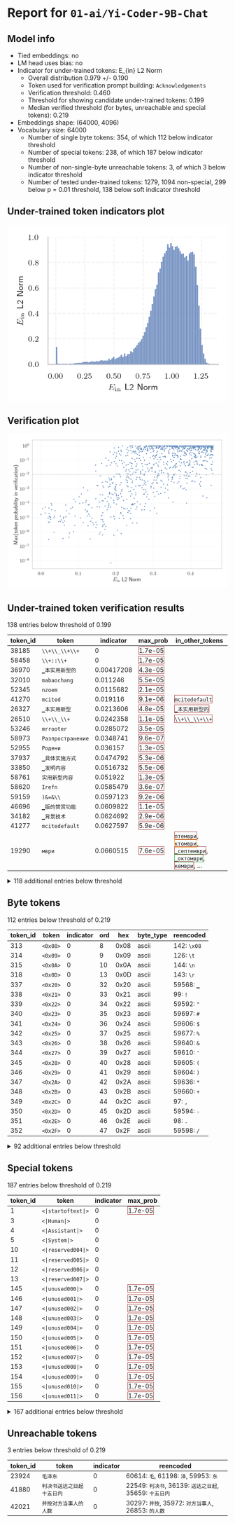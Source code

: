 # Report for `01-ai/Yi-Coder-9B-Chat`

## Model info

* Tied embeddings: no
* LM head uses bias: no
* Indicator for under-trained tokens: E_{in} L2 Norm
  * Overall distribution 0.979 +/- 0.190
  * Token used for verification prompt building: `Acknowledgements`
  * Verification threshold: 0.460
  * Threshold for showing candidate under-trained tokens: 0.199
  * Median verified threshold (for bytes, unreachable and special tokens): 0.219
* Embeddings shape: (64000, 4096)
* Vocabulary size: 64000
  * Number of single byte tokens: 354, of which 112 below indicator threshold
  * Number of special tokens: 238, of which 187 below indicator threshold
  * Number of non-single-byte unreachable tokens: 3, of which 3 below indicator threshold
  * Number of tested under-trained tokens: 1279, 1094 non-special, 299 below p = 0.01 threshold, 138 below soft indicator threshold

## Under-trained token indicators plot
![Indicators scatter plots](../indicators_pairplot_byid/01_ai_Yi_Coder_9B_Chat.png)

## Verification plot
![Verification plot](../verifications_scatterplot/01_ai_Yi_Coder_9B_Chat.png)

## Under-trained token verification results
138 entries below threshold of 0.199

|   token_id | token                       |   indicator | max_prob                                                         | in_other_tokens                                                                                                                                                                                                                                                                                                                                                                                               |
|------------|-----------------------------|-------------|------------------------------------------------------------------|---------------------------------------------------------------------------------------------------------------------------------------------------------------------------------------------------------------------------------------------------------------------------------------------------------------------------------------------------------------------------------------------------------------|
|      38185 | ````` \\+\\_\\+\\+ `````    |  0          | <span style='border: 1px solid rgb(169, 68, 66);'>1.7e-05</span> |                                                                                                                                                                                                                                                                                                                                                                                                               |
|      58458 | ````` \\+::\\+ `````        |  0          | <span style='border: 1px solid rgb(169, 68, 66);'>1.7e-05</span> |                                                                                                                                                                                                                                                                                                                                                                                                               |
|      36970 | ````` ▁本实用新型的 `````   |  0.00417208 | <span style='border: 1px solid rgb(169, 68, 66);'>4.3e-05</span> |                                                                                                                                                                                                                                                                                                                                                                                                               |
|      32010 | ````` mabaochang `````      |  0.011246   | <span style='border: 1px solid rgb(169, 68, 66);'>5.5e-05</span> |                                                                                                                                                                                                                                                                                                                                                                                                               |
|      52345 | ````` nzoem `````           |  0.0115682  | <span style='border: 1px solid rgb(169, 68, 66);'>2.1e-05</span> |                                                                                                                                                                                                                                                                                                                                                                                                               |
|      41270 | ````` mcited `````          |  0.019116   | <span style='border: 1px solid rgb(169, 68, 66);'>9.1e-06</span> | <span style='border: 1px solid rgb(169, 68, 66);'>````` mcitedefault `````</span>                                                                                                                                                                                                                                                                                                                             |
|      26327 | ````` ▁本实用新型 `````     |  0.0213606  | <span style='border: 1px solid rgb(169, 68, 66);'>4.8e-05</span> | <span style='border: 1px solid rgb(169, 68, 66);'>````` ▁本实用新型的 `````</span>                                                                                                                                                                                                                                                                                                                            |
|      26510 | ````` \\+\\_\\+ `````       |  0.0242358  | <span style='border: 1px solid rgb(169, 68, 66);'>1.1e-05</span> | <span style='border: 1px solid rgb(169, 68, 66);'>````` \\+\\_\\+\\+ `````</span>                                                                                                                                                                                                                                                                                                                             |
|      53246 | ````` mrrooter `````        |  0.0285072  | <span style='border: 1px solid rgb(169, 68, 66);'>3.5e-05</span> |                                                                                                                                                                                                                                                                                                                                                                                                               |
|      58973 | ````` Разпространение ````` |  0.0348741  | <span style='border: 1px solid rgb(169, 68, 66);'>9.6e-07</span> |                                                                                                                                                                                                                                                                                                                                                                                                               |
|      52955 | ````` Родени `````          |  0.036157   | <span style='border: 1px solid rgb(169, 68, 66);'>1.3e-05</span> |                                                                                                                                                                                                                                                                                                                                                                                                               |
|      37937 | ````` ▁具体实施方式 `````   |  0.0474792  | <span style='border: 1px solid rgb(169, 68, 66);'>5.3e-06</span> |                                                                                                                                                                                                                                                                                                                                                                                                               |
|      33850 | ````` ▁发明内容 `````       |  0.0516732  | <span style='border: 1px solid rgb(169, 68, 66);'>5.5e-06</span> |                                                                                                                                                                                                                                                                                                                                                                                                               |
|      58761 | ````` 实用新型内容 `````    |  0.051922   | <span style='border: 1px solid rgb(169, 68, 66);'>1.3e-05</span> |                                                                                                                                                                                                                                                                                                                                                                                                               |
|      58620 | ````` Irefn `````           |  0.0585479  | <span style='border: 1px solid rgb(169, 68, 66);'>3.6e-07</span> |                                                                                                                                                                                                                                                                                                                                                                                                               |
|      59159 | ````` )&=&\\ `````          |  0.0597123  | <span style='border: 1px solid rgb(169, 68, 66);'>9.2e-06</span> |                                                                                                                                                                                                                                                                                                                                                                                                               |
|      46696 | ````` ▁版的赞赏功能 `````   |  0.0609822  | <span style='border: 1px solid rgb(169, 68, 66);'>1.1e-05</span> |                                                                                                                                                                                                                                                                                                                                                                                                               |
|      34182 | ````` ▁背景技术 `````       |  0.0624692  | <span style='border: 1px solid rgb(169, 68, 66);'>2.9e-06</span> |                                                                                                                                                                                                                                                                                                                                                                                                               |
|      41277 | ````` mcitedefault `````    |  0.0627597  | <span style='border: 1px solid rgb(169, 68, 66);'>5.9e-06</span> |                                                                                                                                                                                                                                                                                                                                                                                                               |
|      19290 | ````` мври `````            |  0.0660515  | <span style='border: 1px solid rgb(169, 68, 66);'>7.6e-05</span> | <span style='border: 1px solid rgb(169, 68, 66);'>````` птември `````</span>, <span style='border: 1px solid rgb(255, 145, 0);'>````` ктомври `````</span>, <span style='border: 1px solid rgb(169, 68, 66);'>````` ▁септември `````</span>, <span style='border: 1px solid rgb(40, 167, 69);'>````` ▁октомври `````</span>, <span style='border: 1px solid rgb(169, 68, 66);'>````` кември `````</span>, ... |
<details><summary>118 additional entries below threshold</summary>

|   token_id | token                        |   indicator | max_prob                                                         | in_other_tokens                                                                                                                                                                                                                                         |
|------------|------------------------------|-------------|------------------------------------------------------------------|---------------------------------------------------------------------------------------------------------------------------------------------------------------------------------------------------------------------------------------------------------|
|      57958 | ````` }&=&\\ `````           |   0.0666948 | <span style='border: 1px solid rgb(169, 68, 66);'>1.2e-05</span> |                                                                                                                                                                                                                                                         |
|      31174 | ````` \\+:: `````            |   0.0745167 | <span style='border: 1px solid rgb(169, 68, 66);'>4.3e-07</span> | <span style='border: 1px solid rgb(169, 68, 66);'>````` \\+::\\+ `````</span>                                                                                                                                                                           |
|      14378 | ````` ":"\ufeff `````        |   0.0755539 | <span style='border: 1px solid rgb(169, 68, 66);'>1.9e-05</span> |                                                                                                                                                                                                                                                         |
|      59020 | ````` ":"/*\ `````           |   0.0796978 | <span style='border: 1px solid rgb(169, 68, 66);'>4.3e-05</span> |                                                                                                                                                                                                                                                         |
|      53979 | ````` ▁$\\\|\\ `````         |   0.0798567 | <span style='border: 1px solid rgb(169, 68, 66);'>4.2e-05</span> |                                                                                                                                                                                                                                                         |
|      11333 | ````` ▁[…]\ `````            |   0.0844005 | <span style='border: 1px solid rgb(169, 68, 66);'>5.3e-05</span> |                                                                                                                                                                                                                                                         |
|      58677 | ````` $\\%$ `````            |   0.0867048 | <span style='border: 1px solid rgb(169, 68, 66);'>1e-06</span>   |                                                                                                                                                                                                                                                         |
|      58456 | ````` })\\\\\ `````          |   0.0880697 | <span style='border: 1px solid rgb(169, 68, 66);'>0.00019</span> |                                                                                                                                                                                                                                                         |
|       1062 | ````` vepfs `````            |   0.0899712 | <span style='border: 1px solid rgb(169, 68, 66);'>2.9e-06</span> |                                                                                                                                                                                                                                                         |
|      27009 | ````` 本实用新型的 `````     |   0.0910899 | <span style='border: 1px solid rgb(169, 68, 66);'>1.3e-05</span> | <span style='border: 1px solid rgb(169, 68, 66);'>````` ▁本实用新型的 `````</span>                                                                                                                                                                      |
|      43942 | ````` ▁селото `````          |   0.0920512 | <span style='border: 1px solid rgb(169, 68, 66);'>0.00013</span> |                                                                                                                                                                                                                                                         |
|      58452 | ````` ▁&=&\\ `````           |   0.102258  | <span style='border: 1px solid rgb(169, 68, 66);'>0.00028</span> |                                                                                                                                                                                                                                                         |
|      19111 | ````` \\+\\_\\ `````         |   0.103576  | <span style='border: 1px solid rgb(169, 68, 66);'>9.8e-05</span> | <span style='border: 1px solid rgb(169, 68, 66);'>````` \\+\\_\\+ `````</span>, <span style='border: 1px solid rgb(169, 68, 66);'>````` \\+\\_\\+\\+ `````</span>                                                                                       |
|      26195 | ````` ▁forumYou `````        |   0.105431  | <span style='border: 1px solid rgb(169, 68, 66);'>9.4e-06</span> |                                                                                                                                                                                                                                                         |
|      38169 | ````` }^{(\\ `````           |   0.108132  | <span style='border: 1px solid rgb(169, 68, 66);'>0.00044</span> |                                                                                                                                                                                                                                                         |
|      55040 | ````` _{(\\ `````            |   0.111883  | <span style='border: 1px solid rgb(169, 68, 66);'>0.00011</span> |                                                                                                                                                                                                                                                         |
|      46677 | ````` 新规定影响 `````       |   0.113108  | <span style='border: 1px solid rgb(169, 68, 66);'>4.5e-06</span> |                                                                                                                                                                                                                                                         |
|      22613 | ````` ▁$\\{\\ `````          |   0.113263  | <span style='border: 1px solid rgb(255, 145, 0);'>0.0012</span>  |                                                                                                                                                                                                                                                         |
|      59474 | ````` }}^\\ `````            |   0.118733  | <span style='border: 1px solid rgb(169, 68, 66);'>3.5e-05</span> |                                                                                                                                                                                                                                                         |
|      17853 | ````` &=&\\ `````            |   0.119812  | <span style='border: 1px solid rgb(169, 68, 66);'>0.00012</span> | <span style='border: 1px solid rgb(169, 68, 66);'>````` }&=&\\ `````</span>, <span style='border: 1px solid rgb(169, 68, 66);'>````` ▁&=&\\ `````</span>, <span style='border: 1px solid rgb(169, 68, 66);'>````` )&=&\\ `````</span>                   |
|      44270 | ````` ^*(\\ `````            |   0.12105   | <span style='border: 1px solid rgb(169, 68, 66);'>0.00016</span> |                                                                                                                                                                                                                                                         |
|      45676 | ````` nWASHINGTON `````      |   0.123725  | <span style='border: 1px solid rgb(169, 68, 66);'>1.3e-05</span> |                                                                                                                                                                                                                                                         |
|      58052 | ````` евру `````             |   0.124234  | <span style='border: 1px solid rgb(169, 68, 66);'>2.9e-05</span> | <span style='border: 1px solid rgb(169, 68, 66);'>````` евруари `````</span>                                                                                                                                                                            |
|      42725 | ````` 期间履行 `````         |   0.124455  | <span style='border: 1px solid rgb(169, 68, 66);'>3e-05</span>   | <span style='border: 1px solid rgb(169, 68, 66);'>````` 指定的期间履行 `````</span>                                                                                                                                                                     |
|      20714 | ````` Източници `````        |   0.125189  | <span style='border: 1px solid rgb(169, 68, 66);'>0.00076</span> |                                                                                                                                                                                                                                                         |
|      44047 | ````` mrroot `````           |   0.125654  | <span style='border: 1px solid rgb(169, 68, 66);'>2.7e-06</span> | <span style='border: 1px solid rgb(169, 68, 66);'>````` mrrooter `````</span>                                                                                                                                                                           |
|      45501 | ````` }$\\\\\ `````          |   0.126243  | <span style='border: 1px solid rgb(169, 68, 66);'>7.7e-05</span> |                                                                                                                                                                                                                                                         |
|      46451 | ````` \\\|_{\\ `````         |   0.127624  | <span style='border: 1px solid rgb(169, 68, 66);'>1.8e-05</span> |                                                                                                                                                                                                                                                         |
|      50881 | ````` 所述的一种 `````       |   0.128589  | <span style='border: 1px solid rgb(169, 68, 66);'>8.1e-05</span> |                                                                                                                                                                                                                                                         |
|      42242 | ````` nPersonally `````      |   0.130655  | <span style='border: 1px solid rgb(169, 68, 66);'>1.3e-05</span> |                                                                                                                                                                                                                                                         |
|      46676 | ````` 受苹果公司 `````       |   0.131589  | <span style='border: 1px solid rgb(169, 68, 66);'>3.3e-07</span> |                                                                                                                                                                                                                                                         |
|      38615 | ````` ▁$\\\| `````           |   0.133187  | <span style='border: 1px solid rgb(169, 68, 66);'>5.6e-06</span> | <span style='border: 1px solid rgb(169, 68, 66);'>````` ▁$\\\|\\ `````</span>                                                                                                                                                                           |
|      47647 | ````` nConsequently `````    |   0.136101  | <span style='border: 1px solid rgb(169, 68, 66);'>8.9e-06</span> |                                                                                                                                                                                                                                                         |
|      52625 | ````` nmagnetic `````        |   0.136355  | <span style='border: 1px solid rgb(169, 68, 66);'>4.8e-05</span> |                                                                                                                                                                                                                                                         |
|      54630 | ````` 柬埔 `````             |   0.138539  | <span style='border: 1px solid rgb(169, 68, 66);'>4.5e-06</span> | ````` 柬埔寨 `````                                                                                                                                                                                                                                      |
|      53964 | ````` 進黨 `````             |   0.141083  | <span style='border: 1px solid rgb(169, 68, 66);'>3.3e-06</span> | <span style='border: 1px solid rgb(40, 167, 69);'>````` 民進黨 `````</span>                                                                                                                                                                             |
|      54185 | ````` ▁$%\ `````             |   0.146014  | <span style='border: 1px solid rgb(251, 189, 8);'>0.046</span>   |                                                                                                                                                                                                                                                         |
|      54580 | ````` }--\\ `````            |   0.14634   | <span style='border: 1px solid rgb(251, 189, 8);'>0.017</span>   |                                                                                                                                                                                                                                                         |
|      37655 | ````` nNevertheless `````    |   0.146362  | <span style='border: 1px solid rgb(169, 68, 66);'>0.00021</span> |                                                                                                                                                                                                                                                         |
|      38351 | ````` 向本院递交上诉状 ````` |   0.146773  | <span style='border: 1px solid rgb(169, 68, 66);'>4.8e-06</span> |                                                                                                                                                                                                                                                         |
|      36200 | ````` 递交上诉状 `````       |   0.146888  | <span style='border: 1px solid rgb(169, 68, 66);'>2e-06</span>   | <span style='border: 1px solid rgb(169, 68, 66);'>````` 向本院递交上诉状 `````</span>                                                                                                                                                                   |
|      55282 | ````` nResearchers `````     |   0.149496  | <span style='border: 1px solid rgb(255, 145, 0);'>0.0018</span>  |                                                                                                                                                                                                                                                         |
|      47576 | ````` 未按本判决 `````       |   0.149618  | <span style='border: 1px solid rgb(169, 68, 66);'>3.2e-06</span> |                                                                                                                                                                                                                                                         |
|      49644 | ````` ▁本发明的 `````        |   0.149862  | <span style='border: 1px solid rgb(169, 68, 66);'>5.7e-05</span> |                                                                                                                                                                                                                                                         |
|      46922 | ````` ;\\;\\;\\;\\ `````     |   0.152046  | <span style='border: 1px solid rgb(255, 145, 0);'>0.0016</span>  |                                                                                                                                                                                                                                                         |
|      17774 | ````` 本实用新型 `````       |   0.155754  | <span style='border: 1px solid rgb(169, 68, 66);'>7.2e-07</span> | <span style='border: 1px solid rgb(169, 68, 66);'>````` ▁本实用新型 `````</span>, <span style='border: 1px solid rgb(169, 68, 66);'>````` 本实用新型的 `````</span>, <span style='border: 1px solid rgb(169, 68, 66);'>````` ▁本实用新型的 `````</span> |
|      45337 | ````` nInterestingly `````   |   0.156468  | <span style='border: 1px solid rgb(169, 68, 66);'>5.6e-05</span> |                                                                                                                                                                                                                                                         |
|      53691 | ````` }}_\\ `````            |   0.156509  | <span style='border: 1px solid rgb(169, 68, 66);'>0.00012</span> |                                                                                                                                                                                                                                                         |
|      18479 | ````` +\\_\\ `````           |   0.158166  | <span style='border: 1px solid rgb(169, 68, 66);'>0.0004</span>  | <span style='border: 1px solid rgb(169, 68, 66);'>````` \\+\\_\\ `````</span>, <span style='border: 1px solid rgb(169, 68, 66);'>````` \\+\\_\\+ `````</span>, <span style='border: 1px solid rgb(169, 68, 66);'>````` \\+\\_\\+\\+ `````</span>        |
|      53058 | ````` 乌鲁木 `````           |   0.158375  | <span style='border: 1px solid rgb(169, 68, 66);'>9.8e-07</span> | ````` 乌鲁木齐 `````                                                                                                                                                                                                                                    |
|      47419 | ````` []{\\ `````            |   0.158443  | <span style='border: 1px solid rgb(255, 145, 0);'>0.008</span>   |                                                                                                                                                                                                                                                         |
|      45402 | ````` ▁цър `````             |   0.160469  | <span style='border: 1px solid rgb(169, 68, 66);'>7.4e-06</span> |                                                                                                                                                                                                                                                         |
|      58597 | ````` ▁смърт `````           |   0.161384  | <span style='border: 1px solid rgb(169, 68, 66);'>1.3e-05</span> |                                                                                                                                                                                                                                                         |
|      15246 | ````` ~$\\ `````             |   0.162002  | <span style='border: 1px solid rgb(251, 189, 8);'>0.06</span>    |                                                                                                                                                                                                                                                         |
|      46397 | ````` 给付金钱义务 `````     |   0.162822  | <span style='border: 1px solid rgb(169, 68, 66);'>1.4e-05</span> |                                                                                                                                                                                                                                                         |
|      53069 | ````` nquantum `````         |   0.163502  | <span style='border: 1px solid rgb(169, 68, 66);'>0.00015</span> |                                                                                                                                                                                                                                                         |
|      48085 | ````` )=-\\ `````            |   0.163605  | <span style='border: 1px solid rgb(255, 145, 0);'>0.0029</span>  |                                                                                                                                                                                                                                                         |
|      51019 | ````` ▁април `````           |   0.164391  | <span style='border: 1px solid rgb(169, 68, 66);'>6.2e-07</span> |                                                                                                                                                                                                                                                         |
|      26341 | ````` nrespect `````         |   0.164657  | <span style='border: 1px solid rgb(169, 68, 66);'>0.00038</span> | <span style='border: 1px solid rgb(169, 68, 66);'>````` nrespectively `````</span>                                                                                                                                                                      |
|      36226 | ````` onlinecite `````       |   0.164717  | <span style='border: 1px solid rgb(169, 68, 66);'>7.3e-06</span> |                                                                                                                                                                                                                                                         |
|      33785 | ````` nObviously `````       |   0.164824  | <span style='border: 1px solid rgb(169, 68, 66);'>2.4e-06</span> |                                                                                                                                                                                                                                                         |
|      40322 | ````` 支付迟延 `````         |   0.165078  | <span style='border: 1px solid rgb(169, 68, 66);'>2.2e-05</span> | <span style='border: 1px solid rgb(169, 68, 66);'>````` 加倍支付迟延 `````</span>                                                                                                                                                                       |
|      31425 | ````` )_{\\ `````            |   0.165455  | <span style='border: 1px solid rgb(255, 145, 0);'>0.0016</span>  |                                                                                                                                                                                                                                                         |
|      45387 | ````` 代理审判员 `````       |   0.165564  | <span style='border: 1px solid rgb(169, 68, 66);'>3.1e-06</span> |                                                                                                                                                                                                                                                         |
|      31065 | ````` \\%) `````             |   0.165728  | <span style='border: 1px solid rgb(169, 68, 66);'>5.2e-06</span> |                                                                                                                                                                                                                                                         |
|      57448 | ````` ▁所述的 `````          |   0.166368  | <span style='border: 1px solid rgb(169, 68, 66);'>0.00015</span> |                                                                                                                                                                                                                                                         |
|      57260 | ````` 于所述 `````           |   0.167726  | <span style='border: 1px solid rgb(255, 145, 0);'>0.0013</span>  |                                                                                                                                                                                                                                                         |
|      40857 | ````` 提出副本 `````         |   0.169163  | <span style='border: 1px solid rgb(169, 68, 66);'>3.5e-06</span> |                                                                                                                                                                                                                                                         |
|      32202 | ````` nrespectively `````    |   0.171221  | <span style='border: 1px solid rgb(169, 68, 66);'>0.00022</span> |                                                                                                                                                                                                                                                         |
|      58699 | ````` nUltimately `````      |   0.171294  | <span style='border: 1px solid rgb(169, 68, 66);'>6.4e-05</span> |                                                                                                                                                                                                                                                         |
|      46642 | ````` 二维码转账 `````       |   0.171339  | <span style='border: 1px solid rgb(169, 68, 66);'>1.5e-06</span> |                                                                                                                                                                                                                                                         |
|      37421 | ````` …”\ `````              |   0.172569  | <span style='border: 1px solid rgb(255, 145, 0);'>0.0033</span>  |                                                                                                                                                                                                                                                         |
|      42423 | ````` 加倍支付迟延 `````     |   0.173418  | <span style='border: 1px solid rgb(169, 68, 66);'>2.4e-06</span> |                                                                                                                                                                                                                                                         |
|      58364 | ````` }+{\\ `````            |   0.17346   | <span style='border: 1px solid rgb(40, 167, 69);'>0.14</span>    |                                                                                                                                                                                                                                                         |
|      34141 | ````` nFIG `````             |   0.176192  | <span style='border: 1px solid rgb(251, 189, 8);'>0.041</span>   |                                                                                                                                                                                                                                                         |
|      56126 | ````` ":"「 `````            |   0.177136  | <span style='border: 1px solid rgb(255, 145, 0);'>0.003</span>   |                                                                                                                                                                                                                                                         |
|      36357 | ````` nThroughout `````      |   0.17717   | <span style='border: 1px solid rgb(169, 68, 66);'>0.00013</span> |                                                                                                                                                                                                                                                         |
|      33968 | ````` ▁技术领域 `````        |   0.177207  | <span style='border: 1px solid rgb(169, 68, 66);'>3.6e-05</span> |                                                                                                                                                                                                                                                         |
|      39373 | ````` napproxim `````        |   0.179511  | <span style='border: 1px solid rgb(169, 68, 66);'>0.0003</span>  |                                                                                                                                                                                                                                                         |
|      34224 | ````` \|_{\\ `````           |   0.180153  | <span style='border: 1px solid rgb(255, 145, 0);'>0.0014</span>  | <span style='border: 1px solid rgb(169, 68, 66);'>````` \\\|_{\\ `````</span>                                                                                                                                                                           |
|      27852 | ````` ▁препратки `````       |   0.180258  | <span style='border: 1px solid rgb(169, 68, 66);'>5.2e-05</span> |                                                                                                                                                                                                                                                         |
|      57483 | ````` napproach `````        |   0.180716  | <span style='border: 1px solid rgb(251, 189, 8);'>0.098</span>   |                                                                                                                                                                                                                                                         |
|      50597 | ````` nparticular `````      |   0.180788  | <span style='border: 1px solid rgb(169, 68, 66);'>7.1e-05</span> |                                                                                                                                                                                                                                                         |
|      40798 | ````` nObama `````           |   0.181454  | <span style='border: 1px solid rgb(255, 145, 0);'>0.0057</span>  |                                                                                                                                                                                                                                                         |
|      52323 | ````` }-{\\ `````            |   0.181602  | <span style='border: 1px solid rgb(169, 68, 66);'>9e-05</span>   |                                                                                                                                                                                                                                                         |
|      46693 | ````` нския `````            |   0.182765  | <span style='border: 1px solid rgb(169, 68, 66);'>0.0005</span>  |                                                                                                                                                                                                                                                         |
|      41844 | ````` nRegarding `````       |   0.183236  | <span style='border: 1px solid rgb(169, 68, 66);'>0.00045</span> |                                                                                                                                                                                                                                                         |
|      58601 | ````` nMatthew `````         |   0.183603  | <span style='border: 1px solid rgb(255, 145, 0);'>0.0042</span>  |                                                                                                                                                                                                                                                         |
|      37027 | ````` nClearly `````         |   0.183821  | <span style='border: 1px solid rgb(169, 68, 66);'>0.00057</span> |                                                                                                                                                                                                                                                         |
|      39340 | ````` }_{{\\ `````           |   0.184088  | <span style='border: 1px solid rgb(255, 145, 0);'>0.0015</span>  |                                                                                                                                                                                                                                                         |
|      47468 | ````` nTheorem `````         |   0.184501  | <span style='border: 1px solid rgb(40, 167, 69);'>0.38</span>    |                                                                                                                                                                                                                                                         |
|      50269 | ````` nRather `````          |   0.184631  | <span style='border: 1px solid rgb(255, 145, 0);'>0.0021</span>  |                                                                                                                                                                                                                                                         |
|      32078 | ````` $~\\ `````             |   0.1854    | <span style='border: 1px solid rgb(251, 189, 8);'>0.045</span>   |                                                                                                                                                                                                                                                         |
|      27532 | ````` 审理终结 `````         |   0.186411  | <span style='border: 1px solid rgb(169, 68, 66);'>5.5e-05</span> | <span style='border: 1px solid rgb(169, 68, 66);'>````` 现已审理终结 `````</span>, <span style='border: 1px solid rgb(169, 68, 66);'>````` 本案现已审理终结 `````</span>                                                                                |
|      55541 | ````` ▁ноември `````         |   0.186717  | <span style='border: 1px solid rgb(169, 68, 66);'>1.1e-05</span> |                                                                                                                                                                                                                                                         |
|      37452 | ````` }=-\\ `````            |   0.186925  | <span style='border: 1px solid rgb(169, 68, 66);'>0.00024</span> |                                                                                                                                                                                                                                                         |
|      30046 | ````` 所述第二 `````         |   0.188296  | <span style='border: 1px solid rgb(255, 145, 0);'>0.0054</span>  |                                                                                                                                                                                                                                                         |
|      44814 | ````` 被告李 `````           |   0.188353  | <span style='border: 1px solid rgb(255, 145, 0);'>0.0045</span>  |                                                                                                                                                                                                                                                         |
|      46113 | ````` }=\\{ `````            |   0.188643  | <span style='border: 1px solid rgb(251, 189, 8);'>0.066</span>   |                                                                                                                                                                                                                                                         |
|      40683 | ````` ):=\\ `````            |   0.189937  | <span style='border: 1px solid rgb(169, 68, 66);'>0.00044</span> |                                                                                                                                                                                                                                                         |
|      57541 | ````` nconsidered `````      |   0.191558  | <span style='border: 1px solid rgb(255, 145, 0);'>0.0024</span>  |                                                                                                                                                                                                                                                         |
|      55560 | ````` }<\\ `````             |   0.192199  | <span style='border: 1px solid rgb(255, 145, 0);'>0.0028</span>  |                                                                                                                                                                                                                                                         |
|      49044 | ````` }^{-\\ `````           |   0.192797  | <span style='border: 1px solid rgb(169, 68, 66);'>0.0004</span>  |                                                                                                                                                                                                                                                         |
|      57669 | ````` nBrad `````            |   0.193101  | <span style='border: 1px solid rgb(40, 167, 69);'>0.25</span>    |                                                                                                                                                                                                                                                         |
|      45474 | ````` ]^{\\ `````            |   0.19409   | <span style='border: 1px solid rgb(169, 68, 66);'>0.00016</span> |                                                                                                                                                                                                                                                         |
|      52603 | ````` ▁декември `````        |   0.194544  | <span style='border: 1px solid rgb(169, 68, 66);'>1.2e-05</span> |                                                                                                                                                                                                                                                         |
|      57781 | ````` 本院予以确认 `````     |   0.194735  | <span style='border: 1px solid rgb(169, 68, 66);'>6e-07</span>   |                                                                                                                                                                                                                                                         |
|      58028 | ````` ▁дъщер `````           |   0.195036  | <span style='border: 1px solid rgb(169, 68, 66);'>1.2e-05</span> |                                                                                                                                                                                                                                                         |
|      20000 | ````` точници `````          |   0.195038  | <span style='border: 1px solid rgb(169, 68, 66);'>0.00011</span> | <span style='border: 1px solid rgb(169, 68, 66);'>````` Източници `````</span>                                                                                                                                                                          |
|      47304 | ````` nSecondly `````        |   0.195395  | <span style='border: 1px solid rgb(255, 145, 0);'>0.0069</span>  |                                                                                                                                                                                                                                                         |
|      59473 | ````` nGreg `````            |   0.195575  | <span style='border: 1px solid rgb(40, 167, 69);'>0.71</span>    |                                                                                                                                                                                                                                                         |
|      50472 | ````` ’”\ `````              |   0.19612   | <span style='border: 1px solid rgb(251, 189, 8);'>0.081</span>   |                                                                                                                                                                                                                                                         |
|      33125 | ````` 本判决生效 `````       |   0.19653   | <span style='border: 1px solid rgb(169, 68, 66);'>8.1e-06</span> | <span style='border: 1px solid rgb(169, 68, 66);'>````` 于本判决生效 `````</span>                                                                                                                                                                       |
|      34587 | ````` ▁$[\\ `````            |   0.196823  | <span style='border: 1px solid rgb(40, 167, 69);'>0.36</span>    |                                                                                                                                                                                                                                                         |
|      27952 | ````` Външни `````           |   0.197308  | <span style='border: 1px solid rgb(255, 145, 0);'>0.0011</span>  |                                                                                                                                                                                                                                                         |
|      54430 | ````` \\%} `````             |   0.197346  | <span style='border: 1px solid rgb(169, 68, 66);'>0.00052</span> |                                                                                                                                                                                                                                                         |
|      44827 | ````` 给付金钱 `````         |   0.198091  | <span style='border: 1px solid rgb(169, 68, 66);'>0.0009</span>  | <span style='border: 1px solid rgb(169, 68, 66);'>````` 给付金钱义务 `````</span>                                                                                                                                                                       |
|      35932 | ````` )}_{\\ `````           |   0.198456  | <span style='border: 1px solid rgb(255, 145, 0);'>0.0012</span>  |                                                                                                                                                                                                                                                         |
</details>


## Byte tokens
112 entries below threshold of 0.219

|   token_id | token              |   indicator |   ord | hex   | byte_type   | reencoded             |
|------------|--------------------|-------------|-------|-------|-------------|-----------------------|
|        313 | ````` <0x08> ````` |           0 |     8 | 0x08  | ascii       | 142: ````` \x08 ````` |
|        314 | ````` <0x09> ````` |           0 |     9 | 0x09  | ascii       | 126: ````` \t `````   |
|        315 | ````` <0x0A> ````` |           0 |    10 | 0x0A  | ascii       | 144: ````` \n `````   |
|        318 | ````` <0x0D> ````` |           0 |    13 | 0x0D  | ascii       | 143: ````` \r `````   |
|        337 | ````` <0x20> ````` |           0 |    32 | 0x20  | ascii       | 59568: ````` ▁ `````  |
|        338 | ````` <0x21> ````` |           0 |    33 | 0x21  | ascii       | 99: ````` ! `````     |
|        339 | ````` <0x22> ````` |           0 |    34 | 0x22  | ascii       | 59592: ````` " `````  |
|        340 | ````` <0x23> ````` |           0 |    35 | 0x23  | ascii       | 59697: ````` # `````  |
|        341 | ````` <0x24> ````` |           0 |    36 | 0x24  | ascii       | 59606: ````` $ `````  |
|        342 | ````` <0x25> ````` |           0 |    37 | 0x25  | ascii       | 59677: ````` % `````  |
|        343 | ````` <0x26> ````` |           0 |    38 | 0x26  | ascii       | 59640: ````` & `````  |
|        344 | ````` <0x27> ````` |           0 |    39 | 0x27  | ascii       | 59610: ````` ' `````  |
|        345 | ````` <0x28> ````` |           0 |    40 | 0x28  | ascii       | 59605: ````` ( `````  |
|        346 | ````` <0x29> ````` |           0 |    41 | 0x29  | ascii       | 59604: ````` ) `````  |
|        347 | ````` <0x2A> ````` |           0 |    42 | 0x2A  | ascii       | 59636: ````` * `````  |
|        348 | ````` <0x2B> ````` |           0 |    43 | 0x2B  | ascii       | 59660: ````` + `````  |
|        349 | ````` <0x2C> ````` |           0 |    44 | 0x2C  | ascii       | 97: ````` , `````     |
|        350 | ````` <0x2D> ````` |           0 |    45 | 0x2D  | ascii       | 59594: ````` - `````  |
|        351 | ````` <0x2E> ````` |           0 |    46 | 0x2E  | ascii       | 98: ````` . `````     |
|        352 | ````` <0x2F> ````` |           0 |    47 | 0x2F  | ascii       | 59598: ````` / `````  |
<details><summary>92 additional entries below threshold</summary>

|   token_id | token              |   indicator |   ord | hex   | byte_type   | reencoded             |
|------------|--------------------|-------------|-------|-------|-------------|-----------------------|
|        353 | ````` <0x30> ````` |           0 |    48 | 0x30  | ascii       | 77: ````` 0 `````     |
|        354 | ````` <0x31> ````` |           0 |    49 | 0x31  | ascii       | 78: ````` 1 `````     |
|        355 | ````` <0x32> ````` |           0 |    50 | 0x32  | ascii       | 79: ````` 2 `````     |
|        356 | ````` <0x33> ````` |           0 |    51 | 0x33  | ascii       | 80: ````` 3 `````     |
|        357 | ````` <0x34> ````` |           0 |    52 | 0x34  | ascii       | 81: ````` 4 `````     |
|        358 | ````` <0x35> ````` |           0 |    53 | 0x35  | ascii       | 82: ````` 5 `````     |
|        359 | ````` <0x36> ````` |           0 |    54 | 0x36  | ascii       | 83: ````` 6 `````     |
|        360 | ````` <0x37> ````` |           0 |    55 | 0x37  | ascii       | 84: ````` 7 `````     |
|        361 | ````` <0x38> ````` |           0 |    56 | 0x38  | ascii       | 85: ````` 8 `````     |
|        362 | ````` <0x39> ````` |           0 |    57 | 0x39  | ascii       | 86: ````` 9 `````     |
|        363 | ````` <0x3A> ````` |           0 |    58 | 0x3A  | ascii       | 59601: ````` : `````  |
|        364 | ````` <0x3B> ````` |           0 |    59 | 0x3B  | ascii       | 59631: ````` ; `````  |
|        365 | ````` <0x3C> ````` |           0 |    60 | 0x3C  | ascii       | 59666: ````` < `````  |
|        366 | ````` <0x3D> ````` |           0 |    61 | 0x3D  | ascii       | 59611: ````` = `````  |
|        367 | ````` <0x3E> ````` |           0 |    62 | 0x3E  | ascii       | 59644: ````` > `````  |
|        368 | ````` <0x3F> ````` |           0 |    63 | 0x3F  | ascii       | 100: ````` ? `````    |
|        369 | ````` <0x40> ````` |           0 |    64 | 0x40  | ascii       | 59879: ````` @ `````  |
|        370 | ````` <0x41> ````` |           0 |    65 | 0x41  | ascii       | 59603: ````` A `````  |
|        371 | ````` <0x42> ````` |           0 |    66 | 0x42  | ascii       | 59616: ````` B `````  |
|        372 | ````` <0x43> ````` |           0 |    67 | 0x43  | ascii       | 59608: ````` C `````  |
|        373 | ````` <0x44> ````` |           0 |    68 | 0x44  | ascii       | 59614: ````` D `````  |
|        374 | ````` <0x45> ````` |           0 |    69 | 0x45  | ascii       | 59613: ````` E `````  |
|        375 | ````` <0x46> ````` |           0 |    70 | 0x46  | ascii       | 59621: ````` F `````  |
|        376 | ````` <0x47> ````` |           0 |    71 | 0x47  | ascii       | 59628: ````` G `````  |
|        377 | ````` <0x48> ````` |           0 |    72 | 0x48  | ascii       | 59624: ````` H `````  |
|        378 | ````` <0x49> ````` |           0 |    73 | 0x49  | ascii       | 59597: ````` I `````  |
|        379 | ````` <0x4A> ````` |           0 |    74 | 0x4A  | ascii       | 59649: ````` J `````  |
|        380 | ````` <0x4B> ````` |           0 |    75 | 0x4B  | ascii       | 59655: ````` K `````  |
|        381 | ````` <0x4C> ````` |           0 |    76 | 0x4C  | ascii       | 59620: ````` L `````  |
|        382 | ````` <0x4D> ````` |           0 |    77 | 0x4D  | ascii       | 59609: ````` M `````  |
|        383 | ````` <0x4E> ````` |           0 |    78 | 0x4E  | ascii       | 59618: ````` N `````  |
|        384 | ````` <0x4F> ````` |           0 |    79 | 0x4F  | ascii       | 59622: ````` O `````  |
|        385 | ````` <0x50> ````` |           0 |    80 | 0x50  | ascii       | 59612: ````` P `````  |
|        386 | ````` <0x51> ````` |           0 |    81 | 0x51  | ascii       | 59745: ````` Q `````  |
|        387 | ````` <0x52> ````` |           0 |    82 | 0x52  | ascii       | 59615: ````` R `````  |
|        388 | ````` <0x53> ````` |           0 |    83 | 0x53  | ascii       | 59602: ````` S `````  |
|        389 | ````` <0x54> ````` |           0 |    84 | 0x54  | ascii       | 59600: ````` T `````  |
|        390 | ````` <0x55> ````` |           0 |    85 | 0x55  | ascii       | 59639: ````` U `````  |
|        391 | ````` <0x56> ````` |           0 |    86 | 0x56  | ascii       | 59645: ````` V `````  |
|        392 | ````` <0x57> ````` |           0 |    87 | 0x57  | ascii       | 59623: ````` W `````  |
|        393 | ````` <0x58> ````` |           0 |    88 | 0x58  | ascii       | 59733: ````` X `````  |
|        394 | ````` <0x59> ````` |           0 |    89 | 0x59  | ascii       | 59656: ````` Y `````  |
|        395 | ````` <0x5A> ````` |           0 |    90 | 0x5A  | ascii       | 59840: ````` Z `````  |
|        396 | ````` <0x5B> ````` |           0 |    91 | 0x5B  | ascii       | 59653: ````` [ `````  |
|        397 | ````` <0x5C> ````` |           0 |    92 | 0x5C  | ascii       | 59580: ````` \ `````  |
|        398 | ````` <0x5D> ````` |           0 |    93 | 0x5D  | ascii       | 59651: ````` ] `````  |
|        399 | ````` <0x5E> ````` |           0 |    94 | 0x5E  | ascii       | 59641: ````` ^ `````  |
|        400 | ````` <0x5F> ````` |           0 |    95 | 0x5F  | ascii       | 59593: ````` _ `````  |
|        401 | ````` <0x60> ````` |           0 |    96 | 0x60  | ascii       | 59848: ````` ` `````  |
|        402 | ````` <0x61> ````` |           0 |    97 | 0x61  | ascii       | 59572: ````` a `````  |
|        403 | ````` <0x62> ````` |           0 |    98 | 0x62  | ascii       | 59588: ````` b `````  |
|        404 | ````` <0x63> ````` |           0 |    99 | 0x63  | ascii       | 59581: ````` c `````  |
|        405 | ````` <0x64> ````` |           0 |   100 | 0x64  | ascii       | 59579: ````` d `````  |
|        406 | ````` <0x65> ````` |           0 |   101 | 0x65  | ascii       | 59569: ````` e `````  |
|        407 | ````` <0x66> ````` |           0 |   102 | 0x66  | ascii       | 59585: ````` f `````  |
|        408 | ````` <0x67> ````` |           0 |   103 | 0x67  | ascii       | 59586: ````` g `````  |
|        409 | ````` <0x68> ````` |           0 |   104 | 0x68  | ascii       | 59578: ````` h `````  |
|        410 | ````` <0x69> ````` |           0 |   105 | 0x69  | ascii       | 59574: ````` i `````  |
|        411 | ````` <0x6A> ````` |           0 |   106 | 0x6A  | ascii       | 59617: ````` j `````  |
|        412 | ````` <0x6B> ````` |           0 |   107 | 0x6B  | ascii       | 59591: ````` k `````  |
|        413 | ````` <0x6C> ````` |           0 |   108 | 0x6C  | ascii       | 59577: ````` l `````  |
|        414 | ````` <0x6D> ````` |           0 |   109 | 0x6D  | ascii       | 59583: ````` m `````  |
|        415 | ````` <0x6E> ````` |           0 |   110 | 0x6E  | ascii       | 59571: ````` n `````  |
|        416 | ````` <0x6F> ````` |           0 |   111 | 0x6F  | ascii       | 59573: ````` o `````  |
|        417 | ````` <0x70> ````` |           0 |   112 | 0x70  | ascii       | 59584: ````` p `````  |
|        418 | ````` <0x71> ````` |           0 |   113 | 0x71  | ascii       | 59619: ````` q `````  |
|        419 | ````` <0x72> ````` |           0 |   114 | 0x72  | ascii       | 59576: ````` r `````  |
|        420 | ````` <0x73> ````` |           0 |   115 | 0x73  | ascii       | 59575: ````` s `````  |
|        421 | ````` <0x74> ````` |           0 |   116 | 0x74  | ascii       | 59570: ````` t `````  |
|        422 | ````` <0x75> ````` |           0 |   117 | 0x75  | ascii       | 59582: ````` u `````  |
|        423 | ````` <0x76> ````` |           0 |   118 | 0x76  | ascii       | 59590: ````` v `````  |
|        424 | ````` <0x77> ````` |           0 |   119 | 0x77  | ascii       | 59589: ````` w `````  |
|        425 | ````` <0x78> ````` |           0 |   120 | 0x78  | ascii       | 59607: ````` x `````  |
|        426 | ````` <0x79> ````` |           0 |   121 | 0x79  | ascii       | 59587: ````` y `````  |
|        427 | ````` <0x7A> ````` |           0 |   122 | 0x7A  | ascii       | 59627: ````` z `````  |
|        428 | ````` <0x7B> ````` |           0 |   123 | 0x7B  | ascii       | 59595: ````` { `````  |
|        429 | ````` <0x7C> ````` |           0 |   124 | 0x7C  | ascii       | 59705: ````` \| ````` |
|        430 | ````` <0x7D> ````` |           0 |   125 | 0x7D  | ascii       | 59596: ````` } `````  |
|        431 | ````` <0x7E> ````` |           0 |   126 | 0x7E  | ascii       | 59734: ````` ~ `````  |
|        497 | ````` <0xC0> ````` |           0 |   192 | 0xC0  | unused_utf8 |                       |
|        498 | ````` <0xC1> ````` |           0 |   193 | 0xC1  | unused_utf8 |                       |
|        550 | ````` <0xF5> ````` |           0 |   245 | 0xF5  | unused_utf8 |                       |
|        551 | ````` <0xF6> ````` |           0 |   246 | 0xF6  | unused_utf8 |                       |
|        552 | ````` <0xF7> ````` |           0 |   247 | 0xF7  | unused_utf8 |                       |
|        553 | ````` <0xF8> ````` |           0 |   248 | 0xF8  | unused_utf8 |                       |
|        554 | ````` <0xF9> ````` |           0 |   249 | 0xF9  | unused_utf8 |                       |
|        555 | ````` <0xFA> ````` |           0 |   250 | 0xFA  | unused_utf8 |                       |
|        556 | ````` <0xFB> ````` |           0 |   251 | 0xFB  | unused_utf8 |                       |
|        557 | ````` <0xFC> ````` |           0 |   252 | 0xFC  | unused_utf8 |                       |
|        558 | ````` <0xFD> ````` |           0 |   253 | 0xFD  | unused_utf8 |                       |
|        559 | ````` <0xFE> ````` |           0 |   254 | 0xFE  | unused_utf8 |                       |
|        560 | ````` <0xFF> ````` |           0 |   255 | 0xFF  | unused_utf8 |                       |
</details>


## Special tokens
187 entries below threshold of 0.219

|   token_id | token                         |   indicator | max_prob                                                         |
|------------|-------------------------------|-------------|------------------------------------------------------------------|
|          1 | ````` <\|startoftext\|> ````` |           0 | <span style='border: 1px solid rgb(169, 68, 66);'>1.7e-05</span> |
|          3 | ````` <\|Human\|> `````       |           0 |                                                                  |
|          4 | ````` <\|Assistant\|> `````   |           0 |                                                                  |
|          5 | ````` <\|System\|> `````      |           0 |                                                                  |
|         10 | ````` <\|reserved004\|> ````` |           0 |                                                                  |
|         11 | ````` <\|reserved005\|> ````` |           0 |                                                                  |
|         12 | ````` <\|reserved006\|> ````` |           0 |                                                                  |
|         13 | ````` <\|reserved007\|> ````` |           0 |                                                                  |
|        145 | ````` <\|unused000\|> `````   |           0 | <span style='border: 1px solid rgb(169, 68, 66);'>1.7e-05</span> |
|        146 | ````` <\|unused001\|> `````   |           0 | <span style='border: 1px solid rgb(169, 68, 66);'>1.7e-05</span> |
|        147 | ````` <\|unused002\|> `````   |           0 | <span style='border: 1px solid rgb(169, 68, 66);'>1.7e-05</span> |
|        148 | ````` <\|unused003\|> `````   |           0 | <span style='border: 1px solid rgb(169, 68, 66);'>1.7e-05</span> |
|        149 | ````` <\|unused004\|> `````   |           0 | <span style='border: 1px solid rgb(169, 68, 66);'>1.7e-05</span> |
|        150 | ````` <\|unused005\|> `````   |           0 | <span style='border: 1px solid rgb(169, 68, 66);'>1.7e-05</span> |
|        151 | ````` <\|unused006\|> `````   |           0 | <span style='border: 1px solid rgb(169, 68, 66);'>1.7e-05</span> |
|        152 | ````` <\|unused007\|> `````   |           0 | <span style='border: 1px solid rgb(169, 68, 66);'>1.7e-05</span> |
|        153 | ````` <\|unused008\|> `````   |           0 | <span style='border: 1px solid rgb(169, 68, 66);'>1.7e-05</span> |
|        154 | ````` <\|unused009\|> `````   |           0 | <span style='border: 1px solid rgb(169, 68, 66);'>1.7e-05</span> |
|        155 | ````` <\|unused010\|> `````   |           0 | <span style='border: 1px solid rgb(169, 68, 66);'>1.7e-05</span> |
|        156 | ````` <\|unused011\|> `````   |           0 | <span style='border: 1px solid rgb(169, 68, 66);'>1.7e-05</span> |
<details><summary>167 additional entries below threshold</summary>

|   token_id | token                         |   indicator | max_prob                                                         |
|------------|-------------------------------|-------------|------------------------------------------------------------------|
|        157 | ````` <\|unused012\|> `````   | 0           | <span style='border: 1px solid rgb(169, 68, 66);'>1.7e-05</span> |
|        158 | ````` <\|unused013\|> `````   | 0           | <span style='border: 1px solid rgb(169, 68, 66);'>1.7e-05</span> |
|        159 | ````` <\|unused014\|> `````   | 0           | <span style='border: 1px solid rgb(169, 68, 66);'>1.7e-05</span> |
|        160 | ````` <\|unused015\|> `````   | 0           | <span style='border: 1px solid rgb(169, 68, 66);'>1.7e-05</span> |
|        161 | ````` <\|unused016\|> `````   | 0           | <span style='border: 1px solid rgb(169, 68, 66);'>1.7e-05</span> |
|        162 | ````` <\|unused017\|> `````   | 0           | <span style='border: 1px solid rgb(169, 68, 66);'>1.7e-05</span> |
|        163 | ````` <\|unused018\|> `````   | 0           | <span style='border: 1px solid rgb(169, 68, 66);'>1.7e-05</span> |
|        164 | ````` <\|unused019\|> `````   | 0           | <span style='border: 1px solid rgb(169, 68, 66);'>1.7e-05</span> |
|        165 | ````` <\|unused020\|> `````   | 0           | <span style='border: 1px solid rgb(169, 68, 66);'>1.7e-05</span> |
|        166 | ````` <\|unused021\|> `````   | 0           | <span style='border: 1px solid rgb(169, 68, 66);'>1.7e-05</span> |
|        167 | ````` <\|unused022\|> `````   | 0           | <span style='border: 1px solid rgb(169, 68, 66);'>1.7e-05</span> |
|        168 | ````` <\|unused023\|> `````   | 0           | <span style='border: 1px solid rgb(169, 68, 66);'>1.7e-05</span> |
|        169 | ````` <\|unused024\|> `````   | 0           | <span style='border: 1px solid rgb(169, 68, 66);'>1.7e-05</span> |
|        170 | ````` <\|unused025\|> `````   | 0           | <span style='border: 1px solid rgb(169, 68, 66);'>1.7e-05</span> |
|        171 | ````` <\|unused026\|> `````   | 0           | <span style='border: 1px solid rgb(169, 68, 66);'>1.7e-05</span> |
|        172 | ````` <\|unused027\|> `````   | 0           | <span style='border: 1px solid rgb(169, 68, 66);'>1.7e-05</span> |
|        173 | ````` <\|unused028\|> `````   | 0           | <span style='border: 1px solid rgb(169, 68, 66);'>1.7e-05</span> |
|        174 | ````` <\|unused029\|> `````   | 0           | <span style='border: 1px solid rgb(169, 68, 66);'>1.7e-05</span> |
|        175 | ````` <\|unused030\|> `````   | 0           | <span style='border: 1px solid rgb(169, 68, 66);'>1.7e-05</span> |
|        176 | ````` <\|unused031\|> `````   | 0           | <span style='border: 1px solid rgb(169, 68, 66);'>1.7e-05</span> |
|        177 | ````` <\|unused032\|> `````   | 0           | <span style='border: 1px solid rgb(169, 68, 66);'>1.7e-05</span> |
|        178 | ````` <\|unused033\|> `````   | 0           | <span style='border: 1px solid rgb(169, 68, 66);'>1.7e-05</span> |
|        179 | ````` <\|unused034\|> `````   | 0           | <span style='border: 1px solid rgb(169, 68, 66);'>1.7e-05</span> |
|        180 | ````` <\|unused035\|> `````   | 0           | <span style='border: 1px solid rgb(169, 68, 66);'>1.7e-05</span> |
|        181 | ````` <\|unused036\|> `````   | 0           | <span style='border: 1px solid rgb(169, 68, 66);'>1.7e-05</span> |
|        182 | ````` <\|unused037\|> `````   | 0           | <span style='border: 1px solid rgb(169, 68, 66);'>1.7e-05</span> |
|        183 | ````` <\|unused038\|> `````   | 0           | <span style='border: 1px solid rgb(169, 68, 66);'>1.7e-05</span> |
|        184 | ````` <\|unused039\|> `````   | 0           | <span style='border: 1px solid rgb(169, 68, 66);'>1.7e-05</span> |
|        185 | ````` <\|unused040\|> `````   | 0           | <span style='border: 1px solid rgb(169, 68, 66);'>1.7e-05</span> |
|        186 | ````` <\|unused041\|> `````   | 0           | <span style='border: 1px solid rgb(169, 68, 66);'>1.7e-05</span> |
|        187 | ````` <\|unused042\|> `````   | 0           | <span style='border: 1px solid rgb(169, 68, 66);'>1.7e-05</span> |
|        188 | ````` <\|unused043\|> `````   | 0           | <span style='border: 1px solid rgb(169, 68, 66);'>1.7e-05</span> |
|        189 | ````` <\|unused044\|> `````   | 0           | <span style='border: 1px solid rgb(169, 68, 66);'>1.7e-05</span> |
|        190 | ````` <\|unused045\|> `````   | 0           | <span style='border: 1px solid rgb(169, 68, 66);'>1.7e-05</span> |
|        191 | ````` <\|unused046\|> `````   | 0           | <span style='border: 1px solid rgb(169, 68, 66);'>1.7e-05</span> |
|        192 | ````` <\|unused047\|> `````   | 0           | <span style='border: 1px solid rgb(169, 68, 66);'>1.7e-05</span> |
|        193 | ````` <\|unused048\|> `````   | 0           | <span style='border: 1px solid rgb(169, 68, 66);'>1.7e-05</span> |
|        194 | ````` <\|unused049\|> `````   | 0           | <span style='border: 1px solid rgb(169, 68, 66);'>1.7e-05</span> |
|        195 | ````` <\|unused050\|> `````   | 0           | <span style='border: 1px solid rgb(169, 68, 66);'>1.7e-05</span> |
|        196 | ````` <\|unused051\|> `````   | 0           | <span style='border: 1px solid rgb(169, 68, 66);'>1.7e-05</span> |
|        197 | ````` <\|unused052\|> `````   | 0           | <span style='border: 1px solid rgb(169, 68, 66);'>1.7e-05</span> |
|        198 | ````` <\|unused053\|> `````   | 0           | <span style='border: 1px solid rgb(169, 68, 66);'>1.7e-05</span> |
|        199 | ````` <\|unused054\|> `````   | 0           | <span style='border: 1px solid rgb(169, 68, 66);'>1.7e-05</span> |
|        200 | ````` <\|unused055\|> `````   | 0           | <span style='border: 1px solid rgb(169, 68, 66);'>1.7e-05</span> |
|        201 | ````` <\|unused056\|> `````   | 0           | <span style='border: 1px solid rgb(169, 68, 66);'>1.7e-05</span> |
|        202 | ````` <\|unused057\|> `````   | 0           | <span style='border: 1px solid rgb(169, 68, 66);'>1.7e-05</span> |
|        203 | ````` <\|unused058\|> `````   | 0           | <span style='border: 1px solid rgb(169, 68, 66);'>1.7e-05</span> |
|        204 | ````` <\|unused059\|> `````   | 0           | <span style='border: 1px solid rgb(169, 68, 66);'>1.7e-05</span> |
|        205 | ````` <\|unused060\|> `````   | 0           | <span style='border: 1px solid rgb(169, 68, 66);'>1.7e-05</span> |
|        206 | ````` <\|unused061\|> `````   | 0           | <span style='border: 1px solid rgb(169, 68, 66);'>1.7e-05</span> |
|        207 | ````` <\|unused062\|> `````   | 0           | <span style='border: 1px solid rgb(169, 68, 66);'>1.7e-05</span> |
|        208 | ````` <\|unused063\|> `````   | 0           | <span style='border: 1px solid rgb(169, 68, 66);'>1.7e-05</span> |
|        209 | ````` <\|unused064\|> `````   | 0           | <span style='border: 1px solid rgb(169, 68, 66);'>1.7e-05</span> |
|        210 | ````` <\|unused065\|> `````   | 0           | <span style='border: 1px solid rgb(169, 68, 66);'>1.7e-05</span> |
|        211 | ````` <\|unused066\|> `````   | 0           | <span style='border: 1px solid rgb(169, 68, 66);'>1.7e-05</span> |
|        212 | ````` <\|unused067\|> `````   | 0           | <span style='border: 1px solid rgb(169, 68, 66);'>1.7e-05</span> |
|        213 | ````` <\|unused068\|> `````   | 0           | <span style='border: 1px solid rgb(169, 68, 66);'>1.7e-05</span> |
|        214 | ````` <\|unused069\|> `````   | 0           | <span style='border: 1px solid rgb(169, 68, 66);'>1.7e-05</span> |
|        215 | ````` <\|unused070\|> `````   | 0           | <span style='border: 1px solid rgb(169, 68, 66);'>1.7e-05</span> |
|        216 | ````` <\|unused071\|> `````   | 0           | <span style='border: 1px solid rgb(169, 68, 66);'>1.7e-05</span> |
|        217 | ````` <\|unused072\|> `````   | 0           | <span style='border: 1px solid rgb(169, 68, 66);'>1.7e-05</span> |
|        218 | ````` <\|unused073\|> `````   | 0           | <span style='border: 1px solid rgb(169, 68, 66);'>1.7e-05</span> |
|        219 | ````` <\|unused074\|> `````   | 0           | <span style='border: 1px solid rgb(169, 68, 66);'>1.7e-05</span> |
|        220 | ````` <\|unused075\|> `````   | 0           | <span style='border: 1px solid rgb(169, 68, 66);'>1.7e-05</span> |
|        221 | ````` <\|unused076\|> `````   | 0           | <span style='border: 1px solid rgb(169, 68, 66);'>1.7e-05</span> |
|        222 | ````` <\|unused077\|> `````   | 0           | <span style='border: 1px solid rgb(169, 68, 66);'>1.7e-05</span> |
|        223 | ````` <\|unused078\|> `````   | 0           | <span style='border: 1px solid rgb(169, 68, 66);'>1.7e-05</span> |
|        224 | ````` <\|unused079\|> `````   | 0           | <span style='border: 1px solid rgb(169, 68, 66);'>1.7e-05</span> |
|        225 | ````` <\|unused080\|> `````   | 0           | <span style='border: 1px solid rgb(169, 68, 66);'>1.7e-05</span> |
|        226 | ````` <\|unused081\|> `````   | 0           | <span style='border: 1px solid rgb(169, 68, 66);'>1.7e-05</span> |
|        227 | ````` <\|unused082\|> `````   | 0           | <span style='border: 1px solid rgb(169, 68, 66);'>1.7e-05</span> |
|        228 | ````` <\|unused083\|> `````   | 0           | <span style='border: 1px solid rgb(169, 68, 66);'>1.7e-05</span> |
|        229 | ````` <\|unused084\|> `````   | 0           | <span style='border: 1px solid rgb(169, 68, 66);'>1.7e-05</span> |
|        230 | ````` <\|unused085\|> `````   | 0           | <span style='border: 1px solid rgb(169, 68, 66);'>1.7e-05</span> |
|        231 | ````` <\|unused086\|> `````   | 0           | <span style='border: 1px solid rgb(169, 68, 66);'>1.7e-05</span> |
|        232 | ````` <\|unused087\|> `````   | 0           | <span style='border: 1px solid rgb(169, 68, 66);'>1.7e-05</span> |
|        233 | ````` <\|unused088\|> `````   | 0           | <span style='border: 1px solid rgb(169, 68, 66);'>1.7e-05</span> |
|        234 | ````` <\|unused089\|> `````   | 0           | <span style='border: 1px solid rgb(169, 68, 66);'>1.7e-05</span> |
|        235 | ````` <\|unused090\|> `````   | 0           | <span style='border: 1px solid rgb(169, 68, 66);'>1.7e-05</span> |
|        236 | ````` <\|unused091\|> `````   | 0           | <span style='border: 1px solid rgb(169, 68, 66);'>1.7e-05</span> |
|        237 | ````` <\|unused092\|> `````   | 0           | <span style='border: 1px solid rgb(169, 68, 66);'>1.7e-05</span> |
|        238 | ````` <\|unused093\|> `````   | 0           | <span style='border: 1px solid rgb(169, 68, 66);'>1.7e-05</span> |
|        239 | ````` <\|unused094\|> `````   | 0           | <span style='border: 1px solid rgb(169, 68, 66);'>1.7e-05</span> |
|        240 | ````` <\|unused095\|> `````   | 0           | <span style='border: 1px solid rgb(169, 68, 66);'>1.7e-05</span> |
|        241 | ````` <\|unused096\|> `````   | 0           | <span style='border: 1px solid rgb(169, 68, 66);'>1.7e-05</span> |
|        242 | ````` <\|unused097\|> `````   | 0           | <span style='border: 1px solid rgb(169, 68, 66);'>1.7e-05</span> |
|        243 | ````` <\|unused098\|> `````   | 0           | <span style='border: 1px solid rgb(169, 68, 66);'>1.7e-05</span> |
|        244 | ````` <\|unused099\|> `````   | 0           | <span style='border: 1px solid rgb(169, 68, 66);'>1.7e-05</span> |
|        245 | ````` <\|unused100\|> `````   | 0           | <span style='border: 1px solid rgb(169, 68, 66);'>1.7e-05</span> |
|        246 | ````` <\|unused101\|> `````   | 0           | <span style='border: 1px solid rgb(169, 68, 66);'>1.7e-05</span> |
|        247 | ````` <\|unused102\|> `````   | 0           | <span style='border: 1px solid rgb(169, 68, 66);'>1.7e-05</span> |
|        248 | ````` <\|unused103\|> `````   | 0           | <span style='border: 1px solid rgb(169, 68, 66);'>1.7e-05</span> |
|        249 | ````` <\|unused104\|> `````   | 0           | <span style='border: 1px solid rgb(169, 68, 66);'>1.7e-05</span> |
|        250 | ````` <\|unused105\|> `````   | 0           | <span style='border: 1px solid rgb(169, 68, 66);'>1.7e-05</span> |
|        251 | ````` <\|unused106\|> `````   | 0           | <span style='border: 1px solid rgb(169, 68, 66);'>1.7e-05</span> |
|        252 | ````` <\|unused107\|> `````   | 0           | <span style='border: 1px solid rgb(169, 68, 66);'>1.7e-05</span> |
|        253 | ````` <\|unused108\|> `````   | 0           | <span style='border: 1px solid rgb(169, 68, 66);'>1.7e-05</span> |
|        254 | ````` <\|unused109\|> `````   | 0           | <span style='border: 1px solid rgb(169, 68, 66);'>1.7e-05</span> |
|        255 | ````` <\|unused110\|> `````   | 0           | <span style='border: 1px solid rgb(169, 68, 66);'>1.7e-05</span> |
|        256 | ````` <\|unused111\|> `````   | 0           | <span style='border: 1px solid rgb(169, 68, 66);'>1.7e-05</span> |
|        257 | ````` <\|unused112\|> `````   | 0           | <span style='border: 1px solid rgb(169, 68, 66);'>1.7e-05</span> |
|        258 | ````` <\|unused113\|> `````   | 0           | <span style='border: 1px solid rgb(169, 68, 66);'>1.7e-05</span> |
|        259 | ````` <\|unused114\|> `````   | 0           | <span style='border: 1px solid rgb(169, 68, 66);'>1.7e-05</span> |
|        260 | ````` <\|unused115\|> `````   | 0           | <span style='border: 1px solid rgb(169, 68, 66);'>1.7e-05</span> |
|        261 | ````` <\|unused116\|> `````   | 0           | <span style='border: 1px solid rgb(169, 68, 66);'>1.7e-05</span> |
|        262 | ````` <\|unused117\|> `````   | 0           | <span style='border: 1px solid rgb(169, 68, 66);'>1.7e-05</span> |
|        263 | ````` <\|unused118\|> `````   | 0           | <span style='border: 1px solid rgb(169, 68, 66);'>1.7e-05</span> |
|        264 | ````` <\|unused119\|> `````   | 0           | <span style='border: 1px solid rgb(169, 68, 66);'>1.7e-05</span> |
|        265 | ````` <\|unused120\|> `````   | 0           | <span style='border: 1px solid rgb(169, 68, 66);'>1.7e-05</span> |
|        266 | ````` <\|unused121\|> `````   | 0           | <span style='border: 1px solid rgb(169, 68, 66);'>1.7e-05</span> |
|        267 | ````` <\|unused122\|> `````   | 0           | <span style='border: 1px solid rgb(169, 68, 66);'>1.7e-05</span> |
|        268 | ````` <\|unused123\|> `````   | 0           | <span style='border: 1px solid rgb(169, 68, 66);'>1.7e-05</span> |
|        269 | ````` <\|unused124\|> `````   | 0           | <span style='border: 1px solid rgb(169, 68, 66);'>1.7e-05</span> |
|        270 | ````` <\|unused125\|> `````   | 0           | <span style='border: 1px solid rgb(169, 68, 66);'>1.7e-05</span> |
|        271 | ````` <\|unused126\|> `````   | 0           | <span style='border: 1px solid rgb(169, 68, 66);'>1.7e-05</span> |
|        272 | ````` <\|unused127\|> `````   | 0           | <span style='border: 1px solid rgb(169, 68, 66);'>1.7e-05</span> |
|        273 | ````` <\|unused128\|> `````   | 0           | <span style='border: 1px solid rgb(169, 68, 66);'>1.7e-05</span> |
|        274 | ````` <\|unused129\|> `````   | 0           | <span style='border: 1px solid rgb(169, 68, 66);'>1.7e-05</span> |
|        275 | ````` <\|unused130\|> `````   | 0           | <span style='border: 1px solid rgb(169, 68, 66);'>1.7e-05</span> |
|        276 | ````` <\|unused131\|> `````   | 0           | <span style='border: 1px solid rgb(169, 68, 66);'>1.7e-05</span> |
|        277 | ````` <\|unused132\|> `````   | 0           | <span style='border: 1px solid rgb(169, 68, 66);'>1.7e-05</span> |
|        278 | ````` <\|unused133\|> `````   | 0           | <span style='border: 1px solid rgb(169, 68, 66);'>1.7e-05</span> |
|        279 | ````` <\|unused134\|> `````   | 0           | <span style='border: 1px solid rgb(169, 68, 66);'>1.7e-05</span> |
|        280 | ````` <\|unused135\|> `````   | 0           | <span style='border: 1px solid rgb(169, 68, 66);'>1.7e-05</span> |
|        281 | ````` <\|unused136\|> `````   | 0           | <span style='border: 1px solid rgb(169, 68, 66);'>1.7e-05</span> |
|        282 | ````` <\|unused137\|> `````   | 0           | <span style='border: 1px solid rgb(169, 68, 66);'>1.7e-05</span> |
|        283 | ````` <\|unused138\|> `````   | 0           | <span style='border: 1px solid rgb(169, 68, 66);'>1.7e-05</span> |
|        284 | ````` <\|unused139\|> `````   | 0           | <span style='border: 1px solid rgb(169, 68, 66);'>1.7e-05</span> |
|        285 | ````` <\|unused140\|> `````   | 0           | <span style='border: 1px solid rgb(169, 68, 66);'>1.7e-05</span> |
|        286 | ````` <\|unused141\|> `````   | 0           | <span style='border: 1px solid rgb(169, 68, 66);'>1.7e-05</span> |
|        287 | ````` <\|unused142\|> `````   | 0           | <span style='border: 1px solid rgb(169, 68, 66);'>1.7e-05</span> |
|        288 | ````` <\|unused143\|> `````   | 0           | <span style='border: 1px solid rgb(169, 68, 66);'>1.7e-05</span> |
|        289 | ````` <\|unused144\|> `````   | 0           | <span style='border: 1px solid rgb(169, 68, 66);'>1.7e-05</span> |
|        290 | ````` <\|unused145\|> `````   | 0           | <span style='border: 1px solid rgb(169, 68, 66);'>1.7e-05</span> |
|        291 | ````` <\|unused146\|> `````   | 0           | <span style='border: 1px solid rgb(169, 68, 66);'>1.7e-05</span> |
|        292 | ````` <\|unused147\|> `````   | 0           | <span style='border: 1px solid rgb(169, 68, 66);'>1.7e-05</span> |
|        293 | ````` <\|unused148\|> `````   | 0           | <span style='border: 1px solid rgb(169, 68, 66);'>1.7e-05</span> |
|        294 | ````` <\|unused149\|> `````   | 0           | <span style='border: 1px solid rgb(169, 68, 66);'>1.7e-05</span> |
|        295 | ````` <\|unused150\|> `````   | 0           | <span style='border: 1px solid rgb(169, 68, 66);'>1.7e-05</span> |
|        296 | ````` <\|unused151\|> `````   | 0           | <span style='border: 1px solid rgb(169, 68, 66);'>1.7e-05</span> |
|        297 | ````` <\|unused152\|> `````   | 0           | <span style='border: 1px solid rgb(169, 68, 66);'>1.7e-05</span> |
|        298 | ````` <\|unused153\|> `````   | 0           | <span style='border: 1px solid rgb(169, 68, 66);'>1.7e-05</span> |
|        299 | ````` <\|unused154\|> `````   | 0           | <span style='border: 1px solid rgb(169, 68, 66);'>1.7e-05</span> |
|        300 | ````` <\|unused155\|> `````   | 0           | <span style='border: 1px solid rgb(169, 68, 66);'>1.7e-05</span> |
|        301 | ````` <\|unused156\|> `````   | 0           | <span style='border: 1px solid rgb(169, 68, 66);'>1.7e-05</span> |
|        302 | ````` <\|unused157\|> `````   | 0           | <span style='border: 1px solid rgb(169, 68, 66);'>1.7e-05</span> |
|        303 | ````` <\|unused158\|> `````   | 0           | <span style='border: 1px solid rgb(169, 68, 66);'>1.7e-05</span> |
|        304 | ````` <\|unused159\|> `````   | 0           | <span style='border: 1px solid rgb(169, 68, 66);'>1.7e-05</span> |
|          9 | ````` <\|reserved003\|> ````` | 0.000689583 |                                                                  |
|         22 | ````` <issue_closed> `````    | 0.0200559   | <span style='border: 1px solid rgb(169, 68, 66);'>4.9e-06</span> |
|         17 | ````` <fim_pad> `````         | 0.0205215   | <span style='border: 1px solid rgb(169, 68, 66);'>3e-07</span>   |
|         23 | ````` <jupyter_start> `````   | 0.0215666   | <span style='border: 1px solid rgb(169, 68, 66);'>2e-05</span>   |
|         27 | ````` <empty_output> `````    | 0.0221228   | <span style='border: 1px solid rgb(169, 68, 66);'>1.2e-05</span> |
|         20 | ````` <issue_start> `````     | 0.0229761   | <span style='border: 1px solid rgb(169, 68, 66);'>4.9e-06</span> |
|         26 | ````` <jupyter_output> `````  | 0.0253713   | <span style='border: 1px solid rgb(169, 68, 66);'>1e-05</span>   |
|         19 | ````` <gh_stars> `````        | 0.0256724   | <span style='border: 1px solid rgb(169, 68, 66);'>7.8e-06</span> |
|         24 | ````` <jupyter_text> `````    | 0.0274276   | <span style='border: 1px solid rgb(169, 68, 66);'>9.6e-05</span> |
|         25 | ````` <jupyter_code> `````    | 0.0287276   | <span style='border: 1px solid rgb(169, 68, 66);'>7.6e-05</span> |
|         21 | ````` <issue_comment> `````   | 0.034736    | <span style='border: 1px solid rgb(169, 68, 66);'>1e-05</span>   |
|         30 | ````` <commit_after> `````    | 0.0376837   | <span style='border: 1px solid rgb(169, 68, 66);'>3.1e-05</span> |
|         28 | ````` <commit_before> `````   | 0.0547471   | <span style='border: 1px solid rgb(169, 68, 66);'>6.9e-06</span> |
|         16 | ````` <fim_suffix> `````      | 0.0585435   | <span style='border: 1px solid rgb(169, 68, 66);'>4.6e-06</span> |
|         15 | ````` <fim_middle> `````      | 0.0675811   | <span style='border: 1px solid rgb(169, 68, 66);'>3e-05</span>   |
|         14 | ````` <fim_prefix> `````      | 0.0760392   | <span style='border: 1px solid rgb(169, 68, 66);'>8.3e-07</span> |
|         29 | ````` <commit_msg> `````      | 0.122652    | <span style='border: 1px solid rgb(169, 68, 66);'>2.5e-05</span> |
|          0 | ````` <unk> `````             | 0.186747    | <span style='border: 1px solid rgb(169, 68, 66);'>7.1e-09</span> |
|          8 | ````` <\|im_sep\|> `````      | 0.208109    | <span style='border: 1px solid rgb(251, 189, 8);'>0.011</span>   |
</details>


## Unreachable tokens
3 entries below threshold of 0.219

|   token_id | token                                |   indicator | reencoded                                                                             |
|------------|--------------------------------------|-------------|---------------------------------------------------------------------------------------|
|      23924 | ````` 毛泽东 `````                   |           0 | 60614: ````` 毛 `````, 61198: ````` 泽 `````, 59953: ````` 东 `````                   |
|      41880 | ````` 判决书送达之日起十五日内 ````` |           0 | 22549: ````` 判决书 `````, 36139: ````` 送达之日起 `````, 35659: ````` 十五日内 ````` |
|      42021 | ````` 并按对方当事人的人数 `````     |           0 | 30297: ````` 并按 `````, 35972: ````` 对方当事人 `````, 26853: ````` 的人数 `````     |

